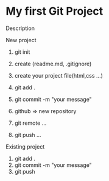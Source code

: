 # My first Git Project


Description

New project

1. git init
2. create (readme.md, .gitignore)

3. create your project file(html,css ...)

4. git add .
5. git commit -m "your message" 

6. github => new repository

7. git remote ...
8. git push ...



Existing project

1. git add .
2. git commit -m "your message"
3. git push